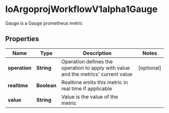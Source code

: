 

# IoArgoprojWorkflowV1alpha1Gauge

Gauge is a Gauge prometheus metric

## Properties

Name | Type | Description | Notes
------------ | ------------- | ------------- | -------------
**operation** | **String** | Operation defines the operation to apply with value and the metrics&#39; current value |  [optional]
**realtime** | **Boolean** | Realtime emits this metric in real time if applicable | 
**value** | **String** | Value is the value of the metric | 



